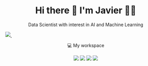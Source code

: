 <h1 align='center'>
  Hi there 👋 I'm Javier 👨‍💻
</h1>

<p align='center'>
  Data Scientist with interest in AI and Machine Learning
</p>
  
  <a href="https://www.linkedin.com/in/javiervicho?lipi=urn%3Ali%3Apage%3Ad_flagship3_profile_view_base_contact_details%3BcnenBbE%2BSHyWFyJ%2Fiyzjow%3D%3D">
    <img src="https://img.shields.io/badge/linkedin-%230077B5.svg?&style=for-the-badge&logo=linkedin&logoColor=white" />
  </a>&nbsp;&nbsp;
  
<p align='center'>
  💻 My workspace<br/><br/>
  <img src="https://img.shields.io/badge/Ubuntu-E95420?style=for-the-badge&logo=ubuntu&logoColor=white" />
  <img src="https://img.shields.io/badge/intel-core%20i7%2014th-%230071C5.svg?&style=for-the-badge&logo=intel&logoColor=white" />
  <img src="https://img.shields.io/badge/RAM-64GB-%230071C5.svg?&style=for-the-badge&logoColor=white" />
  <img src="https://img.shields.io/badge/nvidia-rtx%205080%2016GB-%2376B900.svg?&style=for-the-badge&logo=nvidia&logoColor=white" />
</p>
